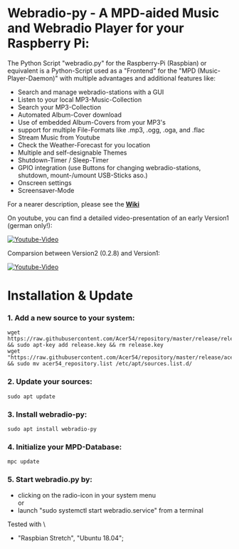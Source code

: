 # Webradio-py - A MPD-aided Music and Webradio Player for your Raspberry Pi:

The Python Script "webradio.py" for the Raspberry-Pi (Raspbian) or equivalent is a Python-Script used as a 
"Frontend" for the "MPD (Music-Player-Daemon)" with multiple advantages and additional features like:

- Search and manage webradio-stations with a GUI
- Listen to your local MP3-Music-Collection
- Search your MP3-Collection
- Automated Album-Cover download
- Use of embedded Album-Covers from your MP3's
- support for multiple File-Formats like .mp3, .ogg, .oga, and .flac
- Stream Music from Youtube
- Check the Weather-Forecast for you location
- Multiple and self-designable Themes
- Shutdown-Timer / Sleep-Timer
- GPIO integration (use Buttons for changing webradio-stations, shutdown, mount-/umount USB-Sticks aso.)
- Onscreen settings
- Screensaver-Mode

For a nearer description, please see the **[Wiki](https://github.com/Acer54/Webradio_v2/wiki/Home)**

On youtube, you can find a detailed video-presentation of an early Version1 (german only!):

[![Youtube-Video](http://img.youtube.com/vi/8zRfpBta6v8/0.jpg)](https://www.youtube.com/watch?v=8zRfpBta6v8)

Comparsion between Version2 (0.2.8) and Version1:

[![Youtube-Video](http://img.youtube.com/vi/oQ6oTWDCCFQ/0.jpg)](https://www.youtube.com/watch?v=oQ6oTWDCCFQ)

# Installation & Update
### 1. Add a new source to your system:
    wget https://raw.githubusercontent.com/Acer54/repository/master/release/release.key && sudo apt-key add release.key && rm release.key
    wget "https://raw.githubusercontent.com/Acer54/repository/master/release/acer54_repository.list" && sudo mv acer54_repository.list /etc/apt/sources.list.d/
### 2. Update your sources:
    sudo apt update
### 3. Install webradio-py:
    sudo apt install webradio-py

### 4. Initialize your MPD-Database:
    mpc update

### 5. Start webradio.py by:
* clicking on the radio-icon in your system menu \
or
* launch "sudo systemctl start webradio.service" from a terminal 



Tested with \
 - "Raspbian Stretch", "Ubuntu 18.04";
